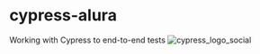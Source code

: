 # cypress-alura
Working with Cypress to end-to-end tests
![cypress_logo_social](https://user-images.githubusercontent.com/16397260/228097613-7f282a80-298f-4d26-971e-637be001dc24.png)
